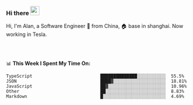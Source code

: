 ### Hi there <img src="https://media.giphy.com/media/hvRJCLFzcasrR4ia7z/giphy.gif" width="25px">

<!-- ![visitors](https://visitor-badge.glitch.me/badge?page_id=dislfyer.dislfyer) -->

Hi, I'm Alan, a Software Engineer 🚀 from China, 🏠 base in shanghai. Now working in Tesla.

<br/>
<br/>

📊 **This Week I Spent My Time On:**


<!--START_SECTION:waka-->

```text
TypeScript                          ██████████████░░░░░░░░░░░  55.5%
JSON                                ████▓░░░░░░░░░░░░░░░░░░░░  18.81%
JavaScript                          ██▓░░░░░░░░░░░░░░░░░░░░░░  10.96%
Other                               ██░░░░░░░░░░░░░░░░░░░░░░░  8.83%
Markdown                            █░░░░░░░░░░░░░░░░░░░░░░░░  4.69%
```

<!--END_SECTION:waka-->

<!--
**About Me:**
 -->
